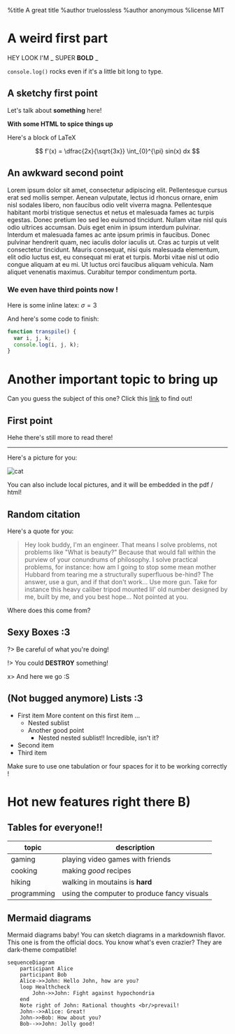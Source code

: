 %title A great title
%author truelossless
%author anonymous
%license MIT

# A weird first part

HEY LOOK I'M _ SUPER **BOLD** _

`console.log()` rocks even if it's a little bit long to type.

## A sketchy first point

Let's talk about **something** here!

<b>With some HTML to spice things up</b>

Here's a block of LaTeX

$$
f'(x) = \dfrac{2x}{\sqrt{3x}}
\int_{0}^{\pi} sin(x) dx
$$

## An awkward second point

Lorem ipsum dolor sit amet, consectetur adipiscing elit. Pellentesque cursus erat sed mollis semper. Aenean vulputate, lectus id rhoncus ornare, enim nisl sodales libero, non faucibus odio velit viverra magna. Pellentesque habitant morbi tristique senectus et netus et malesuada fames ac turpis egestas. Donec pretium leo sed leo euismod tincidunt. Nullam vitae nisl quis odio ultrices accumsan. Duis eget enim in ipsum interdum pulvinar. Interdum et malesuada fames ac ante ipsum primis in faucibus. Donec pulvinar hendrerit quam, nec iaculis dolor iaculis ut. Cras ac turpis ut velit consectetur tincidunt. Mauris consequat, nisi quis malesuada elementum, elit odio luctus est, eu consequat mi erat et turpis. Morbi vitae nisl ut odio congue aliquam at eu mi. Ut luctus orci faucibus aliquam vehicula. Nam aliquet venenatis maximus. Curabitur tempor condimentum porta.

### We even have third points now !

Here is some inline latex: $\sigma = 3$

And here's some code to finish:

```js
function transpile() {
  var i, j, k;
  console.log(i, j, k);
}
```

# Another important topic to bring up

Can you guess the subject of this one?
Click this [link](https://google.fr) to find out!

## First point

Hehe there's still more to read there!

---

Here's a picture for you:

![cat](https://i.ytimg.com/vi/0oBx7Jg4m-o/maxresdefault.jpg)

You can also include local pictures, and it will be embedded in the pdf / html!

## Random citation

Here's a quote for you:

> Hey look buddy, I'm an engineer. That means I solve problems, not problems like "What is beauty?" Because that would fall within the purview of your conundrums of philosophy. I solve practical problems, for instance: how am I going to stop some mean mother Hubbard from tearing me a structurally superfluous be-hind? The answer, use a gun, and if that don't work... Use more gun. Take for instance this heavy caliber tripod mounted lil' old number designed by me, built by me, and you best hope... Not pointed at you.

Where does this come from?

## Sexy Boxes :3

?> Be careful of what you're doing!

!> You could **DESTROY** something!

x> And here we go :S

## (Not bugged anymore) Lists :3

- First item
    More content on this first item ...
    - Nested sublist
    - Another good point
        - Nested nested sublist!!
        Incredible, isn't it?
- Second item
- Third item

Make sure to use one tabulation or four spaces for it to be working correctly !

# Hot new features right there B)

## Tables for everyone!!


| topic       | description                                 |
|-------------|---------------------------------------------|
| gaming      | playing video games with friends            |
| cooking     | making *good* recipes                       |
| hiking      | walking in moutains is **hard**             |
| programming | using the computer to produce fancy visuals |

## Mermaid diagrams

Mermaid diagrams baby! You can sketch diagrams in a markdownish flavor. This one is from the official docs. You know what's even crazier? They are dark-theme compatible!

```mermaid
sequenceDiagram
    participant Alice
    participant Bob
    Alice->>John: Hello John, how are you?
    loop Healthcheck
        John->>John: Fight against hypochondria
    end
    Note right of John: Rational thoughts <br/>prevail!
    John-->>Alice: Great!
    John->>Bob: How about you?
    Bob-->>John: Jolly good!
```